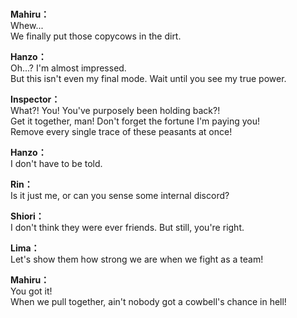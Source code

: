 # 

  
**Mahiru：**  
Whew...  
We finally put those copycows in the dirt.  
  
**Hanzo：**  
Oh...? I'm almost impressed.  
But this isn't even my final mode. Wait until you see my true power.  
  
**Inspector：**  
What?! You! You've purposely been holding back?!  
Get it together, man! Don't forget the fortune I'm paying you!  
Remove every single trace of these peasants at once!  
  
**Hanzo：**  
I don't have to be told.  
  
**Rin：**  
Is it just me, or can you sense some internal discord?  
  
**Shiori：**  
I don't think they were ever friends. But still, you're right.  
  
**Lima：**  
Let's show them how strong we are when we fight as a team!  
  
**Mahiru：**  
You got it!  
When we pull together, ain't nobody got a cowbell's chance in hell!  
